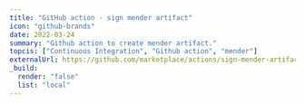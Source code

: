 ```yaml
---
title: "GitHub action - sign mender artifact"
icon: "github-brands"
date: 2022-03-24
summary: "Github action to create mender artifact."
topcis: ["Continuous Integration", "Github action", "mender"]
externalUrl: https://github.com/marketplace/actions/sign-mender-artifact
_build:
  render: "false"
  list: "local"
---
```

